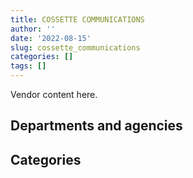 ```yaml
---
title: COSSETTE COMMUNICATIONS
author: ''
date: '2022-08-15'
slug: cossette_communications
categories: []
tags: []
---
```


<script src="/rmarkdown-libs/htmlwidgets/htmlwidgets.js"></script>
<link href="/rmarkdown-libs/datatables-css/datatables-crosstalk.css" rel="stylesheet" />
<script src="/rmarkdown-libs/datatables-binding/datatables.js"></script>
<script src="/rmarkdown-libs/jquery/jquery-3.6.0.min.js"></script>
<link href="/rmarkdown-libs/dt-core-bootstrap/css/dataTables.bootstrap.min.css" rel="stylesheet" />
<link href="/rmarkdown-libs/dt-core-bootstrap/css/dataTables.bootstrap.extra.css" rel="stylesheet" />
<script src="/rmarkdown-libs/dt-core-bootstrap/js/jquery.dataTables.min.js"></script>
<script src="/rmarkdown-libs/dt-core-bootstrap/js/dataTables.bootstrap.min.js"></script>
<link href="/rmarkdown-libs/crosstalk/css/crosstalk.min.css" rel="stylesheet" />
<script src="/rmarkdown-libs/crosstalk/js/crosstalk.min.js"></script>
<script src="/rmarkdown-libs/htmlwidgets/htmlwidgets.js"></script>
<link href="/rmarkdown-libs/datatables-css/datatables-crosstalk.css" rel="stylesheet" />
<script src="/rmarkdown-libs/datatables-binding/datatables.js"></script>
<script src="/rmarkdown-libs/jquery/jquery-3.6.0.min.js"></script>
<link href="/rmarkdown-libs/dt-core-bootstrap/css/dataTables.bootstrap.min.css" rel="stylesheet" />
<link href="/rmarkdown-libs/dt-core-bootstrap/css/dataTables.bootstrap.extra.css" rel="stylesheet" />
<script src="/rmarkdown-libs/dt-core-bootstrap/js/jquery.dataTables.min.js"></script>
<script src="/rmarkdown-libs/dt-core-bootstrap/js/dataTables.bootstrap.min.js"></script>
<link href="/rmarkdown-libs/crosstalk/css/crosstalk.min.css" rel="stylesheet" />
<script src="/rmarkdown-libs/crosstalk/js/crosstalk.min.js"></script>

Vendor content here.

## Departments and agencies

<div id="htmlwidget-1" style="width:100%;height:auto;" class="datatables html-widget"></div>
<script type="application/json" data-for="htmlwidget-1">{"x":{"style":"bootstrap","filter":"none","vertical":false,"data":[["<a href=\"/departments/aafc-aac/\">Agriculture and Agri-Food Canada<\/a>","<a href=\"/departments/aandc-aadnc/\">Crown-Indigenous Relations and Northern Affairs Canada<\/a>","<a href=\"/departments/cbsa-asfc/\">Canada Border Services Agency<\/a>","<a href=\"/departments/ccohs-cchst/\">Canadian Centre for Occupational Health and Safety<\/a>","<a href=\"/departments/cfia-acia/\">Canadian Food Inspection Agency<\/a>","<a href=\"/departments/cgc-ccg/\">Canadian Grain Commission<\/a>","<a href=\"/departments/cic/\">Immigration, Refugees and Citizenship Canada<\/a>","<a href=\"/departments/cra-arc/\">Canada Revenue Agency<\/a>","<a href=\"/departments/crtc/\">Canadian Radio-television and Telecommunications Commission<\/a>","<a href=\"/departments/cta-otc/\">Canadian Transportation Agency<\/a>","<a href=\"/departments/dfatd-maecd/\">Global Affairs Canada<\/a>","<a href=\"/departments/dfo-mpo/\">Fisheries and Oceans Canada<\/a>","<a href=\"/departments/dnd-mdn/\">National Defence<\/a>","<a href=\"/departments/ec/\">Environment and Climate Change Canada<\/a>","<a href=\"/departments/elections/\">Elections Canada<\/a>","<a href=\"/departments/esdc-edsc/\">Employment and Social Development Canada<\/a>","<a href=\"/departments/fcac-acfc/\">Financial Consumer Agency of Canada<\/a>","<a href=\"/departments/fin/\">Department of Finance Canada<\/a>","<a href=\"/departments/hc-sc/\">Health Canada<\/a>","<a href=\"/departments/ic/\">Innovation, Science and Economic Development Canada<\/a>","<a href=\"/departments/isc-sac/\">Indigenous Services Canada<\/a>","<a href=\"/departments/nfb-onf/\">National Film Board<\/a>","<a href=\"/departments/nrcan-rncan/\">Natural Resources Canada<\/a>","<a href=\"/departments/osgg-bsgg/\">Office of the Secretary to the Governor General<\/a>","<a href=\"/departments/pc/\">Parks Canada<\/a>","<a href=\"/departments/pch/\">Canadian Heritage<\/a>","<a href=\"/departments/pco-bcp/\">Privy Council Office<\/a>","<a href=\"/departments/ps-sp/\">Public Safety Canada<\/a>","<a href=\"/departments/pwgsc-tpsgc/\">Public Services and Procurement Canada<\/a>","<a href=\"/departments/rcmp-grc/\">Royal Canadian Mounted Police<\/a>","<a href=\"/departments/ssc-spc/\">Shared Services Canada<\/a>","<a href=\"/departments/statcan/\">Statistics Canada<\/a>","<a href=\"/departments/tc/\">Transport Canada<\/a>","<a href=\"/departments/vac-acc/\">Veterans Affairs Canada<\/a>"],["$    228,214.39",null,"$    417,014.83",null,"$     97,902.41",null,"$  1,237,188.93","$    922,344.55","$     59,955.45","$     86,883.45","$    221,930.00",null,"$  3,662,415.04","$     19,955.64","$  6,289,137.75","$  5,162,910.30","$    869,619.75",null,"$  1,072,434.32","$    484,669.98",null,"$     55,025.00",null,null,"$  2,961,314.09","$  1,999,332.32",null,"$  2,180,647.72","$  3,189,297.06","$  1,853,225.97","$     31,693.02",null,"$     57,271.06","$  1,894,494.62"],["$    138,606.34","$    473,033.82",null,null,"$     96,390.31",null,"$  2,550,378.00","$  5,370,559.59","$     19,119.60","$    193,382.55","$     81,057.33","$    128,051.46","$  1,008,678.17","$  1,386,585.59","$  6,289,137.75","$  5,981,779.80","$    608,613.25",null,"$ 13,861,178.80","$  1,552,941.78","$    473,033.82",null,"$    122,782.19",null,"$  2,928,471.66","$     73,095.36","$     16,272.00","$  2,767,204.79","$  2,483,781.41",null,"$     85,668.20",null,"$    292,611.25","$  3,029,637.20"],["$    193,809.92",null,null,null,"$    262,702.40",null,"$  2,336,412.46","$  2,162,021.54","$     19,594.20",null,"$  1,695,990.59",null,null,"$  1,331,883.22","$  6,306,368.26","$  4,667,229.29","$    926,925.99",null,"$ 23,433,113.55","$  1,178,499.60",null,null,"$    240,640.46",null,"$  2,733,970.28","$     64,830.95",null,null,"$  2,824,175.26",null,null,"$     30,633.17","$    159,287.60","$  5,060,836.35"],["$    196,154.29",null,null,"$    113,000.00","$    927,899.50","$    132,888.00","$  2,497,855.59","$  8,198,177.30",null,null,"$  2,906,189.31",null,null,"$    952,025.00",null,"$  2,835,028.01","$  1,808,000.00","$ 23,224,615.98","$ 81,306,203.19","$    836,200.00","$  1,026,730.09",null,null,"$     29,380.00",null,"$    134,922.00",null,"$  2,552,453.13","$    403,120.17",null,null,null,"$    282,750.59","$  4,836,400.00"]],"container":"<table class=\"table table-striped table-hover row-border order-column display\">\n  <thead>\n    <tr>\n      <th>Department<\/th>\n      <th>2017-2018<\/th>\n      <th>2018-2019<\/th>\n      <th>2019-2020<\/th>\n      <th>2020-2021<\/th>\n    <\/tr>\n  <\/thead>\n<\/table>","options":{"order":[[4,"desc"]],"pageLength":10,"autoWidth":true,"columnDefs":[],"orderClasses":false}},"evals":[],"jsHooks":[]}</script>

## Categories

<div id="htmlwidget-2" style="width:100%;height:auto;" class="datatables html-widget"></div>
<script type="application/json" data-for="htmlwidget-2">{"x":{"style":"bootstrap","filter":"none","vertical":false,"data":[["<a href=\"/categories/2_professional_services/\">Professional services<\/a>","<a href=\"/categories/3_information_technology/\">Information technology<\/a>","<a href=\"/categories/9_human_capital/\">Human capital<\/a>"],["$  35,032,446.65","$      22,431.00",null],["$  52,012,052.02",null,null],["$  55,628,925.09",null,null],["$ 135,187,562.14",null,"$      12,430.00"]],"container":"<table class=\"table table-striped table-hover row-border order-column display\">\n  <thead>\n    <tr>\n      <th>Category<\/th>\n      <th>2017-2018<\/th>\n      <th>2018-2019<\/th>\n      <th>2019-2020<\/th>\n      <th>2020-2021<\/th>\n    <\/tr>\n  <\/thead>\n<\/table>","options":{"order":[[4,"desc"]],"pageLength":20,"autoWidth":true,"columnDefs":[],"orderClasses":false,"lengthMenu":[10,20,25,50,100]}},"evals":[],"jsHooks":[]}</script>
